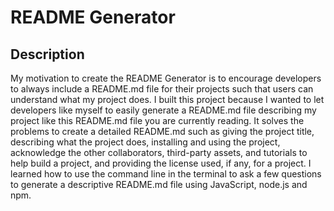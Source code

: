 # README Generator
  ## Description
  My motivation to create the README Generator is to encourage developers to always include a README.md file for their projects such that users can understand what my project does.   I built this project because I wanted to let developers like myself to easily generate a README.md file describing my project like this README.md file you are currently reading. It solves the problems to create a detailed README.md such as giving the project title, describing what the project does, installing and using the project, acknowledge the other collaborators, third-party assets, and tutorials to help build a project, and providing the license used, if any, for a project. I learned how to use the command line in the terminal to ask a few questions to generate a descriptive README.md file using JavaScript, node.js and npm.
